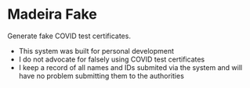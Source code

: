 # Madeira Fake

Generate fake COVID test certificates.

- This system was built for personal development
- I do not advocate for falsely using COVID test certificates
- I keep a record of all names and IDs submited via the system and will have no problem submitting them to the authorities
